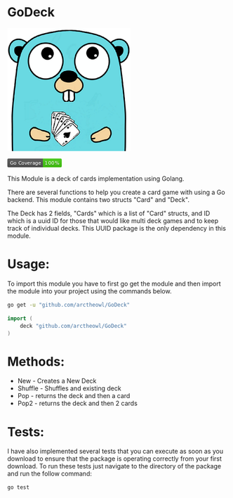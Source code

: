 # GoDeck

![Image of GopherDeck](https://github.com/arctheowl/GoDeck/blob/master/GoDeckLogo.png)

![Image of GopherDeck](https://github.com/arctheowl/GoDeck/blob/master/coverage_badge.png)

This Module is a deck of cards implementation using Golang. 

There are several functions to help you create a card game with using a Go backend.
This module contains two structs "Card" and "Deck".

The Deck has 2 fields, "Cards" which is a list of "Card" structs, and ID which is a uuid ID for those that would like multi deck games and to keep track of individual decks.
This UUID package is the only dependency in this module.

# Usage:

To import this module you have to first go get the module and then import the module into your project using the commands below.

```bash
go get -u "github.com/arctheowl/GoDeck"
```


```go
import (
    deck "github.com/arctheowl/GoDeck"
)
```



# Methods:

* New - Creates a New Deck
* Shuffle - Shuffles and existing deck
* Pop - returns the deck and then a card
* Pop2 - returns the deck and then 2 cards

# Tests:

I have also implemented several tests that you can execute as soon as you download to ensure that the package is operating correctly from your first download.
To run these tests just navigate to the directory of the package and run the follow command:
```bash
go test
```

